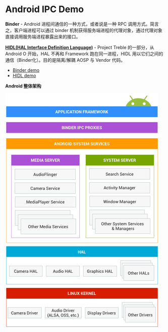 # Android IPC Demo

**Binder** - Android 进程间通信的一种方式，或者说是一种 RPC 调用方式。简言之，客户端进程可以通过 binder 机制获得服务端进程的代理对象，通过代理对象直接调用服务端进程暴露出来的接口。

**[HIDL(HAL Interface Definition Language)]((https://source.android.com/devices/architecture/hidl))** - Project Treble 的一部分，从 Android O 开始，HAL 不再和 Framework 跑在同一进程，HIDL 用以它们之间的通信（Binder化）。目的是隔离/解耦 AOSP 与 Vendor 代码。

- [Binder demo](./binder-demo/)
- [HIDL demo](./hidl-demo/)

**Android 整体架构**

![Android Architecture](android_architecture.png)